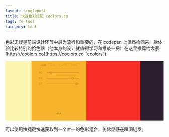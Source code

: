 ```yaml
---
layout: singlepost
title: 快速色彩搭配 coolors.co
tags: fe tool
category: tool
---
```


色彩无疑是前端设计环节中最为流行和重要的，在 codepen 上偶然捡回来一款体验比较特别的拾色器（他本身的设计就值得学习和推敲一把）在这里推荐给大家 [https://coolors.co](https://coolors.co "coolors")

![](/assets/blog-images/2015-02-01-coolors/coolors.png)

可以使用快捷键快速获取到一个唯一的色彩组合，仿佛灵感在瞬间迸发。

<!-- more -->
